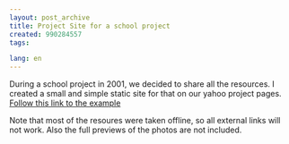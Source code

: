 ```yaml
---
layout: post_archive
title: Project Site for a school project
created: 990284557
tags:

lang: en
---
```

During a school project in 2001, we decided to share all the resources. I created a small and simple static site for that on our yahoo project pages. <a href="/portfoliofiles/aandrijven/index.html">Follow this link to the example</a><!--break-->

Note that most of the resoures were taken offline, so all external links will not work. Also the full previews of the photos are not included. 
